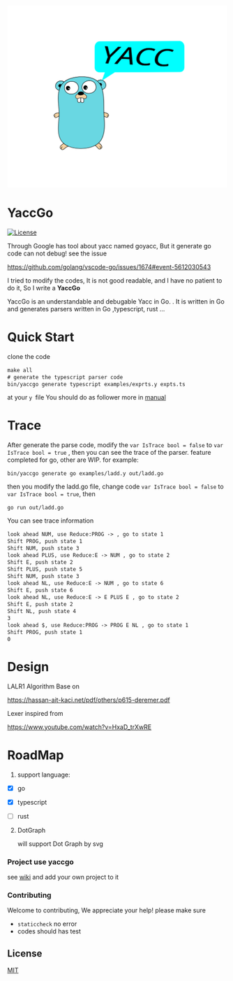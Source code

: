 ![logo](logo.svg)

# YaccGo

[![License](https://img.shields.io/badge/license-MIT-blue)](https://opensource.org/licenses/MIT)

Through Google has tool about yacc named goyacc, But it generate go code can not debug! see the issue 

https://github.com/golang/vscode-go/issues/1674#event-5612030543 

I tried to modify the codes, It is not good readable, and I have no patient to do it, So I write a **YaccGo**

YaccGo is an understandable and debugable Yacc in Go. . It is written in Go and generates parsers written in Go ,typescript, rust ...

# Quick Start
clone the code
```
make all
# generate the typescript parser code
bin/yaccgo generate typescript examples/exprts.y expts.ts

```
at your `y `file  You should do as follower
more in [manual](./Docs/manual.md)

# Trace
After generate the parse code, modify the `var IsTrace bool = false` to `var IsTrace bool = true` , then you can see the trace of the parser. feature completed for go, other are WIP.
for example:
```
bin/yaccgo generate go examples/ladd.y out/ladd.go
```
then you modify the ladd.go file, change code `var IsTrace bool = false` to `var IsTrace bool = true`, then
```
go run out/ladd.go
```
You can see trace information
```
look ahead NUM, use Reduce:PROG -> , go to state 1
Shift PROG, push state 1
Shift NUM, push state 3
look ahead PLUS, use Reduce:E -> NUM , go to state 2
Shift E, push state 2
Shift PLUS, push state 5
Shift NUM, push state 3
look ahead NL, use Reduce:E -> NUM , go to state 6
Shift E, push state 6
look ahead NL, use Reduce:E -> E PLUS E , go to state 2
Shift E, push state 2
Shift NL, push state 4
3
look ahead $, use Reduce:PROG -> PROG E NL , go to state 1
Shift PROG, push state 1
0
```

# Design

LALR1 Algorithm Base on

https://hassan-ait-kaci.net/pdf/others/p615-deremer.pdf

Lexer inspired from 

https://www.youtube.com/watch?v=HxaD_trXwRE

# RoadMap

1. support language:

- [x] go
- [x] typescript

- [ ] rust


2. DotGraph

   will support Dot Graph by svg

### Project use yaccgo

see [wiki](https://github.com/acekingke/yaccgo/wiki/Project-use-yaccgo)
and add your own project to it
### Contributing

Welcome to contributing, We appreciate your help! please make sure 

* `staticcheck` no error
* codes should has test 

## License


[MIT](LICENSE)

